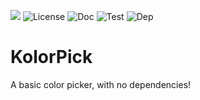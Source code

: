 ![](https://badgen.net/badge/version/0.1.0/blue)
![License](https://img.shields.io/github/license/ArthurBeaulieu/KolorPick.svg)
![Doc](https://badgen.net/badge/documentation/written/green)
![Test](https://badgen.net/badge/test/wip/orange)
![Dep](https://badgen.net/badge/dependencies/none/green)

# KolorPick
A basic color picker, with no dependencies!
